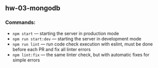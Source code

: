
## hw-03-mongodb


### Commands:

- `npm start` &mdash; starting the server in production mode
- `npm run start:dev` &mdash; starting the server in development mode
- `npm run lint` &mdash; run code check execution with eslint, must be done before each PR and fix all linter errors
- `npm lint:fix` &mdash; the same linter check, but with automatic fixes for simple errors
